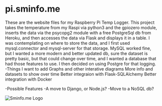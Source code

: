 # pi.sminfo.me

These are the website files for my Raspberry Pi Temp Logger.
This project takes the temperature from my Raspi via python3 and the gpiozero module, inserts the data via the psycopg2 module with a free PostgreSql db from Heroku, and then accesses the data via Flask and displays it in a table. I was contemplating on where to store the data, and I first used mysql.connector and mysql-server for that storage. MySQL worked fine, but I wanted a more modern and better updated db, sure the dataset is pretty basic, but that could change over time, and I wanted a database that had those features to use. I then decided on using Postgre for that logging.
-Things I want to add
  Graphs and other interative diagrams
  More info and datasets to show over time
  Better integraion with Flask-SQLAlchemy
  Better integration with Docker
  
 -Possible Features
  -A move to Django, or Node.js?
  -Move to a NoSQL db?
  

![Sminfo.me Logo](https://i.imgur.com/QqAPb6N.png)



